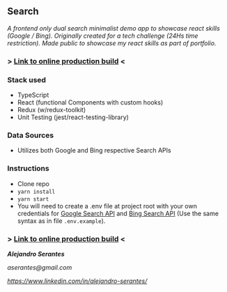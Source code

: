 ## Search

_A frontend only dual search minimalist demo app to showcase react skills (Google / Bing). Originally created for a tech challenge (24Hs time restriction). Made public to showcase my react skills as part of portfolio._

### > [Link to online production build](https://search-ihnqnj86k.vercel.app/) <

### Stack used

- TypeScript
- React (functional Components with custom hooks)
- Redux (w/redux-toolkit)
- Unit Testing (jest/react-testing-library)

### Data Sources

- Utilizes both Google and Bing respective Search APIs

### Instructions

- Clone repo
- `yarn install`
- `yarn start`
- You will need to create a .env file at project root with your own credentials for [Google Search API](https://customsearch.googleapis.com/customsearch/v1) and [Bing Search API](https://api.bing.microsoft.com/v7.0/custom/search) (Use the same syntax as in file `.env.example`).

### > [Link to online production build](https://search-ihnqnj86k.vercel.app/) <

**_Alejandro Serantes_**

_aserantes@gmail.com_

_https://www.linkedin.com/in/alejandro-serantes/_
